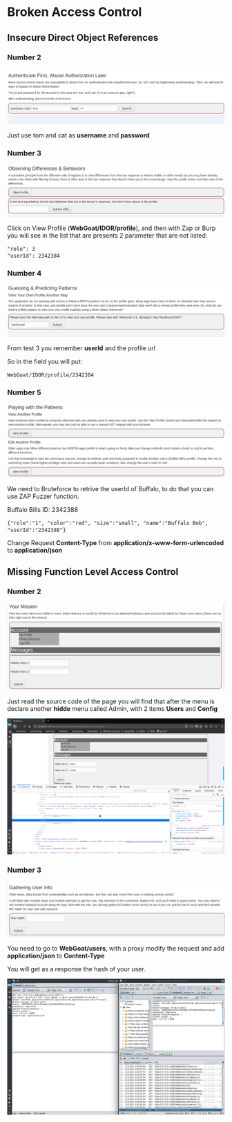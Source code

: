 # Broken Access Control
## Insecure Direct Object References
### Number 2
![Quest](https://github.com/AlessandroMorelli96/Writeups/blob/master/webgoat/images/05_03.png)

Just use tom and cat as **username** and **password**

### Number 3
![Quest](https://github.com/AlessandroMorelli96/Writeups/blob/master/webgoat/images/05_04.png)

Click on View Profile (**WebGoat/IDOR/profile**), and then with Zap or Burp you will see in the list that are presents 2 parameter that are not listed:

```
"role": 3
"userId": 2342384
```

### Number 4
![Quest](https://github.com/AlessandroMorelli96/Writeups/blob/master/webgoat/images/05_05.png)

From test 3 you remember **userId** and the profile url 

So in the field you will put:

```
WebGoat/IDOR/profile/2342384
```

### Number 5
![Quest](https://github.com/AlessandroMorelli96/Writeups/blob/master/webgoat/images/05_06.png)

We need to Bruteforce to retrive the userId of Buffalo, to do that you can use ZAP Fuzzer function.

Buffalo Bills ID: 2342388

```
{"role":"1", "color":"red", "size":"small", "name":"Buffalo Bob", "userId":"2342388"}
```

Change Request **Content-Type** from **application/x-www-form-urlencoded** to **application/json**


## Missing Function Level Access Control
### Number 2
![Quest](https://github.com/AlessandroMorelli96/Writeups/blob/master/webgoat/images/05_07.png)

Just read the source code of the page you will find that after the menu is declare another **hidde** menu called Admin, with 2 items **Users** and **Config**

![Source page](https://github.com/AlessandroMorelli96/Writeups/blob/master/webgoat/images/05_01.png)

### Number 3
![Quest](https://github.com/AlessandroMorelli96/Writeups/blob/master/webgoat/images/05_08.png)

You need to go to **WebGoat/users**, with a proxy modify the request and add **application/json** to **Content-Type**

You will get as a response the hash of your user.

![User Hash](https://github.com/AlessandroMorelli96/Writeups/blob/master/webgoat/images/05_02.png)

